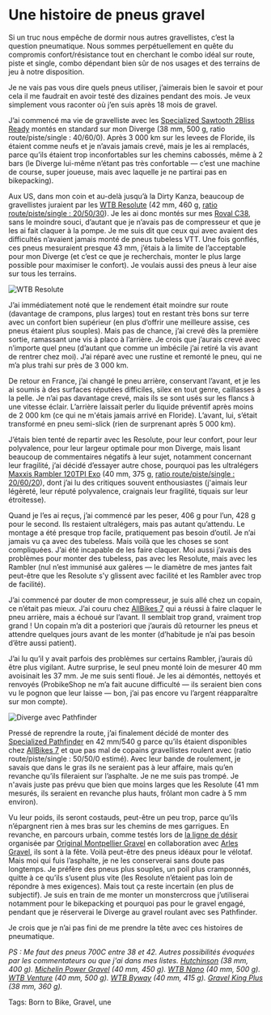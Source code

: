 # Une histoire de pneus gravel

Si un truc nous empêche de dormir nous autres gravellistes, c’est la question pneumatique. Nous sommes perpétuellement en quête du compromis confort/résistance tout en cherchant le combo idéal sur route, piste et single, combo dépendant bien sûr de nos usages et des terrains de jeu à notre disposition.<span id="more-53315"></span>

Je ne vais pas vous dire quels pneus utiliser, j’aimerais bien le savoir et pour cela il me faudrait en avoir testé des dizaines pendant des mois. Je veux simplement vous raconter où j’en suis après 18 mois de gravel.

J’ai commencé ma vie de gravelliste avec les [Specialized Sawtooth 2Bliss Ready](https://www.specialized.com/fr/fr/sawtooth-2bliss-ready/p/155300?color=228364-155300) montés en standard sur mon Diverge (38 mm, 500 g, ratio route/piste/single : 40/60/0). Après 3 000 km sur les levees de Floride, ils étaient comme neufs et je n’avais jamais crevé, mais je les ai remplacés, parce qu’ils étaient trop inconfortables sur les chemins cabossés, même à 2 bars (le Diverge lui-même n’étant pas très confortable — c’est une machine de course, super joueuse, mais avec laquelle je ne partirai pas en bikepacking).

Aux US, dans mon coin et au-delà jusqu’à la Dirty Kanza, beaucoup de gravellistes juraient par les [WTB Resolute](https://www.wtb.com/products/resolute) (42 mm, 460 g, [ratio route/piste/single : 20/50/30](https://www.bikeradar.com/advice/buyers-guides/best-gravel-tyres/)). Je les ai donc montés sur mes [Roval C38](https://www.specialized.com/NI/en/roval-c-38-disc-wheelset/p/159158?color=239326-159158), sans le moindre souci, d’autant que je n’avais pas de compresseur et que je les ai fait claquer à la pompe. Je me suis dit que ceux qui avec avaient des difficultés n’avaient jamais monté de pneus tubeless VTT. Une fois gonflés, ces pneus mesuraient presque 43 mm, j’étais à la limite de l’acceptable pour mon Diverge (et c’est ce que je recherchais, monter le plus large possible pour maximiser le confort). Je voulais aussi des pneus à leur aise sur tous les terrains.

![WTB Resolute](https://tcrouzet.com/images_tc/2020/01/IMG_8485.jpeg)

J’ai immédiatement noté que le rendement était moindre sur route (davantage de crampons, plus larges) tout en restant très bons sur terre avec un confort bien supérieur (en plus d’offrir une meilleure assise, ces pneus étaient plus souples). Mais pas de chance, j’ai crevé dès la première sortie, ramassant une vis à placo à l’arrière. Je crois que j’aurais crevé avec n’importe quel pneu (d’autant que comme un imbécile j’ai retiré la vis avant de rentrer chez moi). J’ai réparé avec une rustine et remonté le pneu, qui ne m’a plus trahi sur près de 3 000 km.

De retour en France, j’ai changé le pneu arrière, conservant l’avant, et je les ai soumis à des surfaces réputées difficiles, silex en tout genre, caillasses à la pelle. Je n’ai pas davantage crevé, mais ils se sont usés sur les flancs à une vitesse éclair. L’arrière laissait perler du liquide préventif après moins de 2 000 km (ce qui ne m'étais jamais arrivé en Floride). L’avant, lui, s’était transformé en pneu semi-slick (rien de surprenant après 5 000 km).

J’étais bien tenté de repartir avec les Resolute, pour leur confort, pour leur polyvalence, pour leur largeur optimale pour mon Diverge, mais lisant beaucoup de commentaires négatifs à leur sujet, notamment concernant leur fragilité, j’ai décidé d’essayer autre chose, pourquoi pas les ultralégers [Maxxis Rambler 120TPI Exo](https://www.maxxis.com/catalog/tire-512-139-rambler#) (40 mm, 375 g, [ratio route/piste/single : 20/60/20](https://www.bikeradar.com/advice/buyers-guides/best-gravel-tyres/)), dont j’ai lu des critiques souvent enthousiastes (j'aimais leur légèreté, leur réputé polyvalence, craignais leur fragilité, tiquais sur leur étroitesse).

Quand je l’es ai reçus, j’ai commencé par les peser, 406 g pour l’un, 428 g pour le second. Ils restaient ultralégers, mais pas autant qu’attendu. Le montage a été presque trop facile, pratiquement pas besoin d’outil. Je n’ai jamais vu ça avec des tubeless. Mais voilà que les choses se sont compliquées. J’ai été incapable de les faire claquer. Moi aussi j’avais des problèmes pour monter des tubeless, pas avec les Resolute, mais avec les Rambler (nul n’est immunisé aux galères — le diamètre de mes jantes fait peut-être que les Resolute s'y glissent avec facilité et les Rambler avec trop de facilité).

J’ai commencé par douter de mon compresseur, je suis allé chez un copain, ce n’était pas mieux. J’ai couru chez [AllBikes 7](https://www.allbikes7.com/) qui a réussi à faire claquer le pneu arrière, mais a échoué sur l’avant. Il semblait trop grand, vraiment trop grand ! Un copain m’a dit a posteriori que j’aurais dû retourner les pneus et attendre quelques jours avant de les monter (d’habitude je n’ai pas besoin d’être aussi patient).

J’ai lu qu’il y avait parfois des problèmes sur certains Rambler, j’aurais dû être plus vigilant. Autre surprise, le seul pneu monté loin de mesurer 40 mm avoisinait les 37 mm. Je me suis senti floué. Je les ai démontés, nettoyés et renvoyés (ProbikeShop ne m’a fait aucune difficulté — ils seraient bien cons vu le pognon que leur laisse — bon, j’ai pas encore vu l’argent réapparaître sur mon compte).

![Diverge avec Pathfinder](https://tcrouzet.com/images_tc/2020/01/P1100828.jpeg)

Pressé de reprendre la route, j’ai finalement décidé de monter des [Specialized Pathfinder](https://www.specialized.com/fr/fr/pathfinder-pro-2bliss-ready/p/157870?color=237517-157870) en 42 mm/540 g parce qu’ils étaient disponibles chez [AllBikes 7](https://www.allbikes7.com/) et que pas mal de copains gravellistes roulent avec (ratio route/piste/single : 50/50/0 estimé). Avec leur bande de roulement, je savais que dans le gras ils ne seraient pas à leur affaire, mais qu’en revanche qu’ils fileraient sur l’asphalte. Je ne me suis pas trompé. Je n'avais juste pas prévu que bien que moins larges que les Resolute (41 mm mesurés, ils seraient en revanche plus hauts, frôlant mon cadre à 5 mm environ).

Vu leur poids, ils seront costauds, peut-être un peu trop, parce qu’ils n’épargnent rien à mes bras sur les chemins de mes garrigues. En revanche, en parcours urbain, comme testés lors de [la ligne de désir](https://www.strava.com/activities/3024884126) organisée par [Original Montpellier Gravel](https://www.strava.com/clubs/OriginalMontpellierGravel) en collaboration avec [Arles Gravel](https://arlesgravel.wordpress.com/), ils sont à la fête. Voilà peut-être des pneus idéaux pour le vélotaf. Mais moi qui fuis l’asphalte, je ne les conserverai sans doute pas longtemps. Je préfère des pneus plus souples, un poil plus cramponnés, quitte à ce qu’ils s’usent plus vite (les Resolute n’étaient pas loin de répondre à mes exigences). Mais tout ça reste incertain (en plus de subjectif). Je suis en train de me monter un monstercross que j’utiliserai notamment pour le bikepacking et pourquoi pas pour le gravel engagé, pendant que je réserverai le Diverge au gravel roulant avec ses Pathfinder.

Je crois que je n’ai pas fini de me prendre la tête avec ces histoires de pneumatique.

*PS : Me faut des pneus 700C entre 38 et 42. Autres possibilités évoquées par les commentateurs ou que j'ai dans mes listes. [Hutchinson](https://www.hutchinsontires.com/fr/cyclo-cross/pneu/overide-velo-standard) (38 mm, 400 g). [Michelin Power Gravel](https://bike.michelin.com/fr/produits/michelin-power-gravel) (40 mm, 450 g). [WTB Nano](https://www.wtb.com/products/nano-40c) (40 mm, 500 g). [WTB Venture](https://www.wtb.com/collections/gravel-cx/products/venture?variant=28317942612045) (40 mm, 500 g). [WTB Byway](https://www.wtb.com/products/byway?variant=29227964006477) (40 mm, 415 g). [Gravel King Plus](https://www.panaracer.com/lineup/gravel.html) (38 mm, 360 g).*

Tags: Born to Bike, Gravel, une